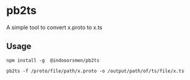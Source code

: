 # pb2ts

A simple tool to convert x.proto to x.ts

## Usage

```shell
npm install -g  @indooorsmen/pb2ts
```

```shell
pb2ts -f /proto/file/path/x.proto -o /output/path/of/ts/file/x.ts
```
